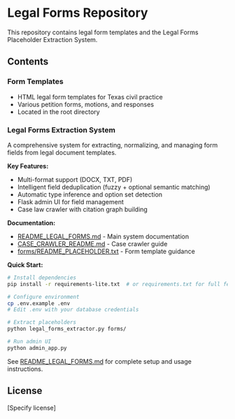 # Legal Forms Repository

This repository contains legal form templates and the Legal Forms Placeholder Extraction System.

## Contents

### Form Templates
- HTML legal form templates for Texas civil practice
- Various petition forms, motions, and responses
- Located in the root directory

### Legal Forms Extraction System
A comprehensive system for extracting, normalizing, and managing form fields from legal document templates.

**Key Features:**
- Multi-format support (DOCX, TXT, PDF)
- Intelligent field deduplication (fuzzy + optional semantic matching)
- Automatic type inference and option set detection
- Flask admin UI for field management
- Case law crawler with citation graph building

**Documentation:**
- [README_LEGAL_FORMS.md](README_LEGAL_FORMS.md) - Main system documentation
- [CASE_CRAWLER_README.md](CASE_CRAWLER_README.md) - Case crawler guide
- [forms/README_PLACEHOLDER.txt](forms/README_PLACEHOLDER.txt) - Form template guidance

**Quick Start:**
```bash
# Install dependencies
pip install -r requirements-lite.txt  # or requirements.txt for full features

# Configure environment
cp .env.example .env
# Edit .env with your database credentials

# Extract placeholders
python legal_forms_extractor.py forms/

# Run admin UI
python admin_app.py
```

See [README_LEGAL_FORMS.md](README_LEGAL_FORMS.md) for complete setup and usage instructions.

## License

[Specify license]
